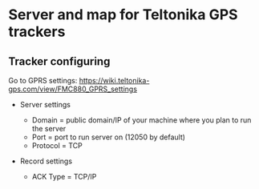 # Server and map for Teltonika GPS trackers

## Tracker configuring

Go to GPRS settings: https://wiki.teltonika-gps.com/view/FMC880_GPRS_settings

- Server settings
  - Domain = public domain/IP of your machine where you plan to run the server  
  - Port = port to run server on (12050 by default)
  - Protocol = TCP

- Record settings
  - ACK Type = TCP/IP